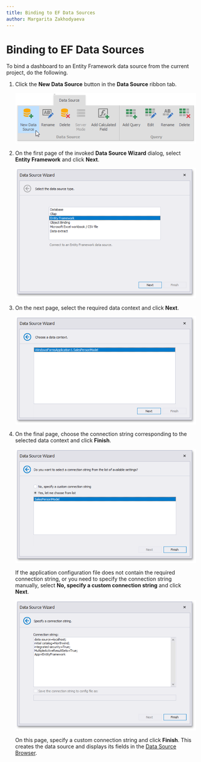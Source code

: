 ```yaml
---
title: Binding to EF Data Sources
author: Margarita Zakhodyaeva
---
```

# Binding to EF Data Sources

To bind a dashboard to an Entity Framework data source from the current project, do the following.

1. Click the **New Data Source** button in the **Data Source** ribbon tab.

   ![Choose_new_data_source](../../../images/choose-new-data-source.png)

2. On the first page of the invoked **Data Source Wizard** dialog, select **Entity Framework** and click **Next**.

   ![ef_data_source_wizard](../../../images/ef-data-sourse-wizard.png)

3. On the next page, select the required data context and click **Next**.

   ![select_required_connection](../../../images/select-required-connection.png)

4. On the final page, choose the connection string corresponding to the selected data context and click **Finish**.

   ![choose_connection_string](../../../images/choose-connection-string.png)

   If the application configuration file does not contain the required connection string, or you need to specify the connection string manually, select **No, specify a custom connection string** and click **Next**.

   ![specify_a_connection_string](../../../images/specify-a-connection-string.png)

   On this page, specify a custom connection string and click **Finish**. This creates the data source and displays its fields in the [Data Source Browser](../ui-elements\data-source-browser.md).
